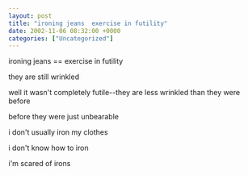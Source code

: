 ```yaml
---
layout: post
title: "ironing jeans  exercise in futility"
date: 2002-11-06 08:32:00 +0000
categories: ["Uncategorized"]
---
```


ironing jeans == exercise in futility 

they are still wrinkled

well it wasn't completely futile--they are less wrinkled than they were before

before they were just unbearable

i don't usually iron my clothes 

i don't know how to iron

i'm scared of irons